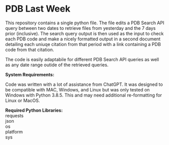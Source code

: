 # PDB Last Week
This repository contains a single python file. The file edits a PDB Search API query between two dates to retrieve files from yesterday and the 7 days prior (inclusive). The search query output is then used as the input to check each PDB code and make a nicely formatted output in a second document detailing each uniuqe citation from that period with a link containing a PDB code from that citation. 

The code is easily adaptabile for different PDB Search API queries as well as any date range outide of the retrieved queries. 

**System Requirements:**  

Code was written with a lot of assistance from ChatGPT. It was designed to be compatible with MAC, Windows, and Linux but was only tested on Windows with Python 3.8.5. This and may need additional re-formatting for Linux or MacOS.  

**Required Python Libraries:**    
requests  
json  
os  
platform  
sys
